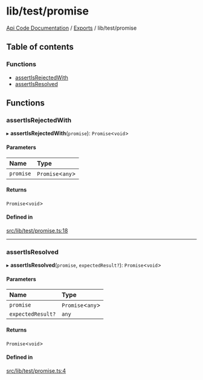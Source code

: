# lib/test/promise
 
[Api Code Documentation](../README.md) / [Exports](../modules.md) / lib/test/promise

## Table of contents

### Functions

- [assertIsRejectedWith](lib_test_promise.md#assertisrejectedwith)
- [assertIsResolved](lib_test_promise.md#assertisresolved)

## Functions

### assertIsRejectedWith

▸ **assertIsRejectedWith**(`promise`): `Promise`<`void`\>

#### Parameters

| Name | Type |
| :------ | :------ |
| `promise` | `Promise`<`any`\> |

#### Returns

`Promise`<`void`\>

#### Defined in

[src/lib/test/promise.ts:18](https://github.com/openkfw/TruBudget/blob/4d7fd4be/api/src/lib/test/promise.ts#L18)

___

### assertIsResolved

▸ **assertIsResolved**(`promise`, `expectedResult?`): `Promise`<`void`\>

#### Parameters

| Name | Type |
| :------ | :------ |
| `promise` | `Promise`<`any`\> |
| `expectedResult?` | `any` |

#### Returns

`Promise`<`void`\>

#### Defined in

[src/lib/test/promise.ts:4](https://github.com/openkfw/TruBudget/blob/4d7fd4be/api/src/lib/test/promise.ts#L4)
